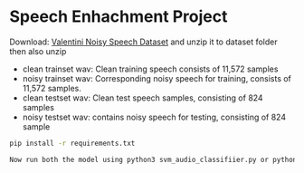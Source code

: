 # Speech Enhachment Project 

Download: [Valentini Noisy Speech
Dataset](http://datashare.ed.ac.uk/handle/10283/2791) and unzip it to dataset folder then also unzip 
- clean trainset wav: Clean training speech consists of 11,572 samples
- noisy trainset wav: Corresponding noisy speech for training, consists of 11,572 samples.
- clean testset wav: Clean test speech samples, consisting of 824 samples
-  noisy testset wav: contains noisy speech for testing, consisting of 824 sample

```bash
pip install -r requirements.txt

Now run both the model using python3 svm_audio_classifiier.py or python3 cnn_audio_classifiier.py
